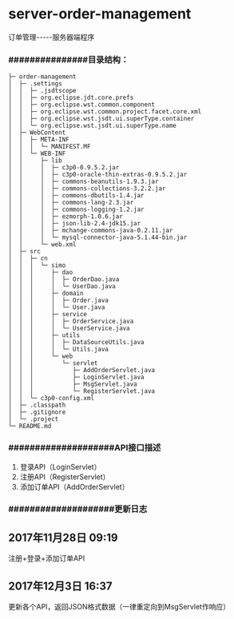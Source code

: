 # server-order-management
订单管理-----服务器端程序


### ###############目录结构：

    ├─ order-management
    │  ├─ .settings
    │  │  ├─ .jsdtscope
    │  │  ├─ org.eclipse.jdt.core.prefs
    │  │  ├─ org.eclipse.wst.common.component
    │  │  ├─ org.eclipse.wst.common.project.facet.core.xml
    │  │  ├─ org.eclipse.wst.jsdt.ui.superType.container
    │  │  └─ org.eclipse.wst.jsdt.ui.superType.name
    │  ├─ WebContent
    │  │  ├─ META-INF
    │  │  │  └─ MANIFEST.MF
    │  │  └─ WEB-INF
    │  │     ├─ lib
    │  │     │  ├─ c3p0-0.9.5.2.jar
    │  │     │  ├─ c3p0-oracle-thin-extras-0.9.5.2.jar
    │  │     │  ├─ commons-beanutils-1.9.3.jar
    │  │     │  ├─ commons-collections-3.2.2.jar
    │  │     │  ├─ commons-dbutils-1.4.jar
    │  │     │  ├─ commons-lang-2.3.jar
    │  │     │  ├─ commons-logging-1.2.jar
    │  │     │  ├─ ezmorph-1.0.6.jar
    │  │     │  ├─ json-lib-2.4-jdk15.jar
    │  │     │  ├─ mchange-commons-java-0.2.11.jar
    │  │     │  └─ mysql-connector-java-5.1.44-bin.jar
    │  │     └─ web.xml
    │  ├─ src
    │  │  ├─ cn
    │  │  │  └─ simo
    │  │  │     ├─ dao
    │  │  │     │  ├─ OrderDao.java
    │  │  │     │  └─ UserDao.java
    │  │  │     ├─ domain
    │  │  │     │  ├─ Order.java
    │  │  │     │  └─ User.java
    │  │  │     ├─ service
    │  │  │     │  ├─ OrderService.java
    │  │  │     │  └─ UserService.java
    │  │  │     ├─ utils
    │  │  │     │  ├─ DataSourceUtils.java
    │  │  │     │  └─ Utils.java
    │  │  │     └─ web
    │  │  │        └─ servlet
    │  │  │           ├─ AddOrderServlet.java
    │  │  │           ├─ LoginServlet.java
    │  │  │           ├─ MsgServlet.java
    │  │  │           └─ RegisterServlet.java
    │  │  └─ c3p0-config.xml
    │  ├─ .classpath
    │  ├─ .gitignore
    │  └─ .project
    └─ README.md
### ####################API接口描述

1. 登录API（LoginServlet）
2. 注册API（RegisterServlet）
3. 添加订单API（AddOrderServlet）

### ####################更新日志

2017年11月28日 09:19
-----------------------------------
注册+登录+添加订单API

2017年12月3日 16:37
-----------------------------------
更新各个API，返回JSON格式数据（一律重定向到MsgServlet作响应）
